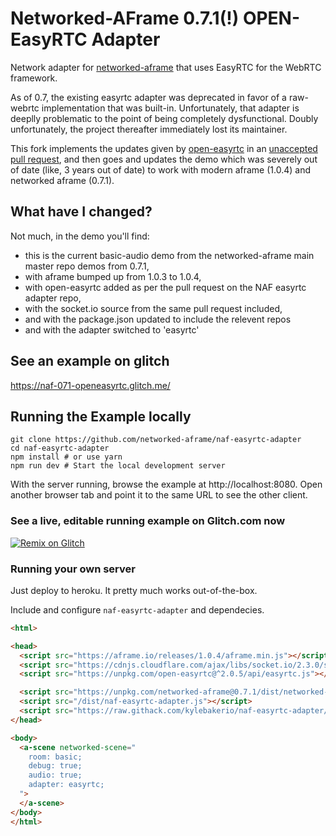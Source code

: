 # Networked-AFrame 0.7.1(!) OPEN-EasyRTC Adapter

Network adapter for [networked-aframe](https://github.com/networked-aframe/networked-aframe) that uses EasyRTC for the WebRTC framework.

As of 0.7, the existing easyrtc adapter was deprecated in favor of a raw-webrtc implementation that was built-in. Unfortunately, that adapter is deeplly problematic to the point of being completely dysfunctional. Doubly unfortunately, the project thereafter immediately lost its maintainer.

This fork implements the updates given by [open-easyrtc](https://github.com/open-easyrtc/naf-easyrtc-adapter/tree/open-easyrtc) in an [unaccepted pull request](https://github.com/networked-aframe/naf-easyrtc-adapter/pull/2), and then goes and updates the demo which was severely out of date (like, 3 years out of date) to work with modern aframe (1.0.4) and networked aframe (0.7.1).

## What have I changed?

Not much, in the demo you'll find:

- this is the current basic-audio demo from the networked-aframe main master repo demos from 0.7.1,
- with aframe bumped up from 1.0.3 to 1.0.4,
- with open-easyrtc added as per the pull request on the NAF easyrtc adapter repo,
- with the socket.io source from the same pull request included,
- and with the package.json updated to include the relevent repos
- and with the adapter switched to 'easyrtc'

## See an example on glitch

https://naf-071-openeasyrtc.glitch.me/

## Running the Example locally

```
git clone https://github.com/networked-aframe/naf-easyrtc-adapter
cd naf-easyrtc-adapter
npm install # or use yarn
npm run dev # Start the local development server
```

With the server running, browse the example at http://localhost:8080. Open another browser tab and point it to the same URL to see the other client.

### See a live, editable running example on Glitch.com now

[![Remix on Glitch](https://cdn.glitch.com/2703baf2-b643-4da7-ab91-7ee2a2d00b5b%2Fremix-button.svg)](https://glitch.com/edit/#!/remix/naf-071-openeasyrtc)

### Running your own server

Just deploy to heroku. It pretty much works out-of-the-box.

Include and configure `naf-easyrtc-adapter` and dependecies.

```html
<html>

<head>
  <script src="https://aframe.io/releases/1.0.4/aframe.min.js"></script>
  <script src="https://cdnjs.cloudflare.com/ajax/libs/socket.io/2.3.0/socket.io.slim.js"></script>
  <script src="https://unpkg.com/open-easyrtc@^2.0.5/api/easyrtc.js"></script>

  <script src="https://unpkg.com/networked-aframe@0.7.1/dist/networked-aframe.js"></script>  
  <script src="/dist/naf-easyrtc-adapter.js"></script>
  <script src="https://raw.githack.com/kylebakerio/naf-easyrtc-adapter/master/dist/naf-easyrtc-adapter.js"></script>
</head>

<body>
  <a-scene networked-scene="
    room: basic;
    debug: true;
    audio: true;
    adapter: easyrtc;
  ">
  </a-scene>
</body>
</html>
```
